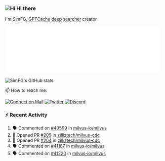 ### <img src='https://qpluspicture.oss-cn-beijing.aliyuncs.com/6LjjQA/Hi.gif' alt='Hi' width="24"/> Hi there

I'm SimFG, [GPTCache](https://github.com/zilliztech/GPTCache) [deep searcher](https://github.com/zilliztech/deep-searcher) creator

![Metrics 👋](/metrics.plugin.followup.user.svg)

![SimFG's GitHub stats](https://github-readme-stats.vercel.app/api?username=SimFG&show_icons=true&theme=radical&count_private=true)

📫 How to reach me:

[![Connect on Mail](https://img.shields.io/badge/Ask%20me-anything-1abc9c.svg)](mailto:1142838399@qq.com)
[![Twitter](https://img.shields.io/twitter/follow/FogSim?style=social)](https://twitter.com/FogSim)
[![Discord](https://img.shields.io/discord/1092648432495251507?label=Discord&logo=discord)](https://discord.gg/Q8C6WEjSWV)

### :zap: Recent Activity

<!--START_SECTION:activity-->
1. 🗣 Commented on [#40599](https://github.com/milvus-io/milvus/issues/40599) in [milvus-io/milvus](https://github.com/milvus-io/milvus)
2. 💪 Opened PR [#205](https://github.com/zilliztech/milvus-cdc/pull/205) in [zilliztech/milvus-cdc](https://github.com/zilliztech/milvus-cdc)
3. 💪 Opened PR [#204](https://github.com/zilliztech/milvus-cdc/pull/204) in [zilliztech/milvus-cdc](https://github.com/zilliztech/milvus-cdc)
4. 🗣 Commented on [#41187](https://github.com/milvus-io/milvus/issues/41187) in [milvus-io/milvus](https://github.com/milvus-io/milvus)
5. 🗣 Commented on [#41220](https://github.com/milvus-io/milvus/issues/41220) in [milvus-io/milvus](https://github.com/milvus-io/milvus)
<!--END_SECTION:activity-->

